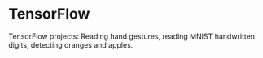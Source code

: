 # TensorFlow

TensorFlow projects: Reading hand gestures, reading MNIST handwritten digits, detecting oranges and apples. 
